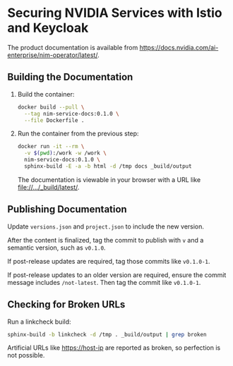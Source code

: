 # Securing NVIDIA Services with Istio and Keycloak

The product documentation is available from <https://docs.nvidia.com/ai-enterprise/nim-operator/latest/>.

## Building the Documentation

1. Build the container:

   ```bash
   docker build --pull \
     --tag nim-service-docs:0.1.0 \
     --file Dockerfile .
   ```

2. Run the container from the previous step:

   ```bash
   docker run -it --rm \
     -v $(pwd):/work -w /work \
     nim-service-docs:0.1.0 \
     sphinx-build -E -a -b html -d /tmp docs _build/output 
   ```

   The documentation is viewable in your browser with a URL like <file://.../_build/latest/>.

## Publishing Documentation

Update `versions.json` and `project.json` to include the new version.

After the content is finalized, tag the commit to publish with `v` and a semantic version, such as `v0.1.0`.

If post-release updates are required, tag those commits like `v0.1.0-1`.

If post-release updates to an older version are required, ensure the commit message includes `/not-latest`.
Then tag the commit like `v0.1.0-1`.

## Checking for Broken URLs

Run a linkcheck build:

```bash
sphinx-build -b linkcheck -d /tmp . _build/output | grep broken
```

Artificial URLs like <https://host-ip> are reported as broken, so perfection is not possible.
